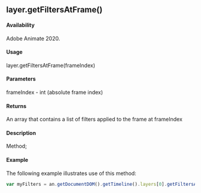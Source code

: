 ## layer.getFiltersAtFrame()	

#### Availability

Adobe Animate 2020.

#### Usage

layer.getFiltersAtFrame(frameIndex)		

#### Parameters

frameIndex - int (absolute frame index)	

#### Returns

An array that contains a list of filters applied to the frame at frameIndex

#### Description

Method; 

#### Example

The following example illustrates use of this method:


```javascript
var myFilters = an.getDocumentDOM().getTimeline().layers[0].getFiltersAtFrame(0);	
```